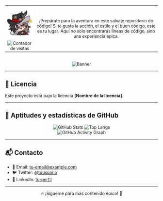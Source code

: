 <table>
  <tr>
    <td align="center">
      <img src="bot.png" alt="Avatar" width="120"> <!-- Aumenté de 80 a 120 -->
      <br>
      <img src="https://komarev.com/ghpvc/?username=FaceMdfk&style=flat-square&color=000000&label=" alt="Contador de visitas">
    </td>
    <td align="center" valign="middle">
      <p>
        ¡Prepárate para la aventura en este salvaje repositorio de código!  
        Si te gusta la acción, el estilo y el buen código, este es tu lugar.  
        Aquí no solo encontrarás líneas de código, sino una experiencia épica.
      </p>
    </td>
  </tr>
</table>







<br>

<div align="center">
  <img src="some-boothill-gifs-v0-s34gs2v5zoqc1.gif" alt="Banner">
</div>




<hr>

<h2>📄 Licencia</h2>
<p>Este proyecto está bajo la licencia <strong>[Nombre de la licencia]</strong>.</p>

<hr>

<h2>🚀 Aptitudes y estadísticas de GitHub</h2>

<div align="center">
  <img src="https://github-readme-stats.vercel.app/api?username=FaceMdfk&show_icons=true&theme=tokyonight" alt="GitHub Stats" />
  <img src="https://github-readme-stats.vercel.app/api/top-langs/?username=FaceMdfk&layout=compact&theme=tokyonight" alt="Top Langs" />
  <br>
  <img src="https://github-readme-activity-graph.vercel.app/graph?username=FaceMdfk&theme=react-dark" alt="GitHub Activity Graph" />
</div>

<hr>

<h2>📬 Contacto</h2>
<ul>
  <li>📧 Email: <a href="mailto:tu-email@example.com">tu-email@example.com</a></li>
  <li>🐦 Twitter: <a href="https://twitter.com/tuusuario">@tuusuario</a></li>
  <li>💼 LinkedIn: <a href="https://linkedin.com/in/tuusuario">tu-perfil</a></li>
</ul>

<hr>

<p align="center">🔥 ¡Sígueme para más contenido épico! 🚀</p>
